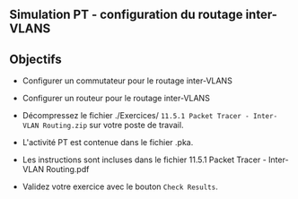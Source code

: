 ## Simulation PT  - configuration  du routage inter-VLANS

## Objectifs

- Configurer un commutateur pour le routage inter-VLANS

- Configurer un routeur pour le routage inter-VLANS

- Décompressez le fichier ./Exercices/ ```11.5.1 Packet Tracer - Inter-VLAN Routing.zip``` sur votre poste de travail.

- L'activité  PT est contenue dans le fichier .pka.  

- Les instructions sont incluses dans le fichier  11.5.1 Packet Tracer - Inter-VLAN Routing.pdf

- Validez votre exercice avec le bouton ```Check Results```.
